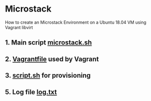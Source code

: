 # Microstack
How to create an Microstack Environment on a Ubuntu 18.04 VM using Vagrant libvirt

## 1. Main script <a href=microstack.sh>microstack.sh</a>
## 2. <a href=Vagrantfile>Vagrantfile</a> used by Vagrant
## 3. <a href=script.sh>script.sh</a> for provisioning
## 5. Log file <a href=log.txt>log.txt</a>
